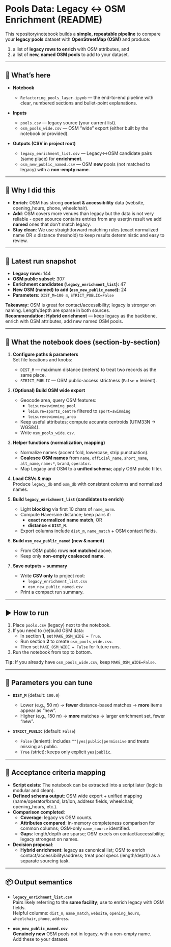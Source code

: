 # Pools Data: Legacy ↔ OSM Enrichment (README)

This repository/notebook builds a **simple, repeatable pipeline** to compare your **legacy pools** dataset with **OpenStreetMap (OSM)** and produce:
1) a list of **legacy rows to enrich** with OSM attributes, and  
2) a list of **new, named OSM pools** to add to your dataset.

---

## 🧭 What’s here

- **Notebook**
  - `Refactoring_pools_layer.ipynb` — the end-to-end pipeline with clear, numbered sections and bullet-point explanations.

- **Inputs**
  - `pools.csv` — legacy source (your current list).
  - `osm_pools_wide.csv` — OSM “wide” export (either built by the notebook or provided).

- **Outputs (CSV in project root)**
  - `legacy_enrichment_list.csv` — Legacy↔OSM candidate pairs (same place) for **enrichment**.
  - `osm_new_public_named.csv` — OSM **new** pools (not matched to legacy) with a **non-empty name**.

---

## 🎯 Why I did this

- **Enrich**: OSM has strong **contact & accessibility** data (website, opening_hours, phone, wheelchair).  
- **Add**: OSM covers more venues than legacy but the data is not very reliable - open scource contains entries from any user;in result we add **named** ones that don’t match legacy.  
- **Stay clean**: We use straightforward matching rules (exact normalized name OR ≤ distance threshold) to keep results deterministic and easy to review.

---

## 🔢 Latest run snapshot 

- **Legacy rows:** 144  
- **OSM public subset:** 307  
- **Enrichment candidates (`legacy_enrichment_list`):** 47  
- **New OSM (named) to add (`osm_new_public_named`):** 24  
- **Parameters:** `DIST_M=100 m`, `STRICT_PUBLIC=False`

**Takeaway:** OSM is great for contact/accessibility; legacy is stronger on naming. Length/depth are sparse in both sources.  
**Recommendation:** **Hybrid enrichment** — keep legacy as the backbone, enrich with OSM attributes, add new named OSM pools.

---

## 🧪 What the notebook does (section-by-section)

1) **Configure paths & parameters**  
   Set file locations and knobs:
   - `DIST_M` — maximum distance (meters) to treat two records as the same place.
   - `STRICT_PUBLIC` — OSM public-access strictness (`False` = lenient).

2) **(Optional) Build OSM wide export**  
   - Geocode area, query OSM features:
     - `leisure=swimming_pool`
     - `leisure=sports_centre` filtered to `sport=swimming`
     - `leisure=swimming_area`
   - Keep useful attributes; compute accurate centroids (UTM33N → WGS84).
   - Write `osm_pools_wide.csv`.

3) **Helper functions (normalization, mapping)**  
   - Normalize names (accent fold, lowercase, strip punctuation).
   - **Coalesce OSM names** from `name`, `official_name`, `short_name`, `alt_name`, `name:*`, `brand`, `operator`.
   - Map Legacy and OSM to a **unified schema**; apply OSM public filter.

4) **Load CSVs & map**  
   Produce `legacy_db` and `osm_db` with consistent columns and normalized names.

5) **Build `legacy_enrichment_list` (candidates to enrich)**  
   - Light **blocking** via first 10 chars of `name_norm`.
   - Compute Haversine distance; keep pairs if:
     - **exact normalized name match**, OR
     - **distance ≤ `DIST_M`**.
   - Export columns include `dist_m`, `name_match` + OSM contact fields.

6) **Build `osm_new_public_named` (new & named)**  
   - From OSM public rows **not matched** above.
   - Keep only **non-empty coalesced name**.

7) **Save outputs + summary**  
   - Write **CSV only** to project root:
     - `legacy_enrichment_list.csv`
     - `osm_new_public_named.csv`
   - Print a compact run summary.

---

## ▶️ How to run

1. Place `pools.csv` (legacy) next to the notebook.  
2. If you need to (re)build OSM data:
   - In section **1**, set `MAKE_OSM_WIDE = True`.
   - Run section **2** to create `osm_pools_wide.csv`.  
   - Then set `MAKE_OSM_WIDE = False` for future runs.
3. Run the notebook from top to bottom.

**Tip:** If you already have `osm_pools_wide.csv`, keep `MAKE_OSM_WIDE=False`.

---

## 🔧 Parameters you can tune

- **`DIST_M`** (default: `100.0`)  
  - Lower (e.g., 50 m) → **fewer** distance-based matches → **more** items appear as “new”.  
  - Higher (e.g., 150 m) → **more** matches → larger enrichment set, fewer “new”.

- **`STRICT_PUBLIC`** (default: `False`)  
  - `False` (lenient): includes `""|yes|public|permissive` and treats missing as public.  
  - `True` (strict): keeps only explicit `yes|public`.

---

## 🧩 Acceptance criteria mapping

- **Script exists**: The notebook can be extracted into a script later (logic is modular and clean).
- **Defined schema output**: OSM wide export + unified mapping (name/operator/brand, lat/lon, address fields, wheelchair, opening_hours, etc.).
- **Comparison completed**:
  - **Coverage**: legacy vs OSM counts.
  - **Attributes compared**: in-memory completeness comparison for common columns; OSM-only `name_source` identified.
  - **Gaps**: length/depth are sparse; OSM excels on contact/accessibility; legacy strongest on names.
- **Decision proposal**:
  - **Hybrid enrichment**: legacy as canonical list; OSM to enrich contact/accessibility/address; treat pool specs (length/depth) as a separate sourcing task.

---

## 📦 Output semantics

- **`legacy_enrichment_list.csv`**  
  Pairs likely referring to the **same facility**; use to enrich legacy with OSM fields.  
  Helpful columns: `dist_m`, `name_match`, `website`, `opening_hours`, `wheelchair`, `phone`, `address`.

- **`osm_new_public_named.csv`**  
  **Genuinely new** OSM pools not in legacy, with a non-empty name.  
  Add these to your dataset.

